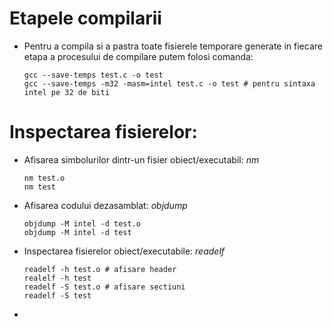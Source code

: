 # Etapele compilarii

- Pentru a compila si a pastra toate fisierele temporare generate in fiecare etapa a procesului de compilare putem folosi comanda:
    ``` 
    gcc --save-temps test.c -o test 
    gcc --save-temps -m32 -masm=intel test.c -o test # pentru sintaxa intel pe 32 de biti
    ```
# Inspectarea fisierelor:
- Afisarea simbolurilor dintr-un fisier obiect/executabil: _nm_
    ```
    nm test.o
    nm test
    ```

- Afisarea codului dezasamblat: _objdump_
    ```
    objdump -M intel -d test.o
    objdump -M intel -d test
    ```
- Inspectarea fisierelor obiect/executabile: _readelf_ 
    ```
    readelf -h test.o # afisare header
    realelf -h test
    readelf -S test.o # afisare sectiuni
    readelf -S test
    ```
- 

    
